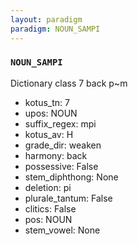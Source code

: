 ```yaml
---
layout: paradigm
paradigm: NOUN_SAMPI
---
```

### ` NOUN_SAMPI `

Dictionary class 7 back p~m
* kotus_tn: 7
* upos: NOUN
* suffix_regex: mpi
* kotus_av: H
* grade_dir: weaken
* harmony: back
* possessive: False
* stem_diphthong: None
* deletion: pi
* plurale_tantum: False
* clitics: False
* pos: NOUN
* stem_vowel: None
